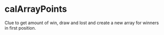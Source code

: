 # calArrayPoints
Clue to get amount of win, draw and lost and create a new array for winners in first position.

